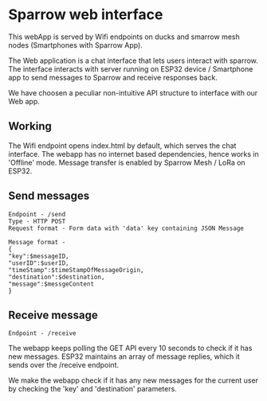 # Sparrow web interface

This webApp is served by Wifi endpoints on ducks and smarrow mesh nodes (Smartphones with Sparrow App).

The Web application is a chat interface that lets users interact with sparrow. 
The interface interacts with server running on ESP32 device / Smartphone app to send messages to Sparrow and receive responses back.

We have choosen a peculiar non-intuitive API structure to interface with our Web app.


## Working
The Wifi endpoint opens index.html by default, which serves the chat interface. The webapp has no internet based dependencies, hence works in 'Offline' mode. Message transfer is enabled by Sparrow Mesh / LoRa on ESP32. 

## Send messages
```
Endpoint - /send
Type - HTTP POST
Request format - Form data with 'data' key containing JSON Message

Message format - 
{
"key":$messageID,
"userID":$userID,
"timeStamp":$timeStampOfMessageOrigin,
"destination":$destination,
"message":$messgeContent
}
```

## Receive message
```
Endpoint - /receive
```
The webapp keeps polling the GET API every 10 seconds to check if it has new messages. ESP32 maintains an array of message replies, which it sends over the /receive endpoint.

We make the webapp check if it has any new messages for the current user by checking the 'key' and 'destination' parameters.
